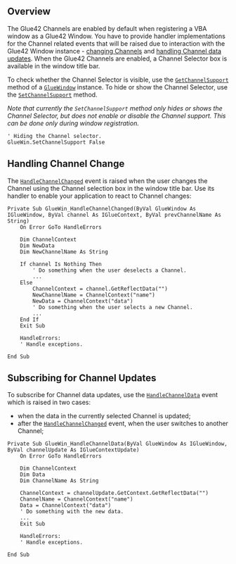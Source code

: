 ## Overview

The Glue42 Channels are enabled by default when registering a VBA window as a Glue42 Window. You have to provide handler implementations for the Channel related events that will be raised due to interaction with the Glue42 Window instance - [changing Channels](#handling_channel_change) and [handling Channel data updates](#subscribing_for_channel_updates). When the Glue42 Channels are enabled, a Channel Selector box is available in the window title bar.

To check whether the Channel Selector is visible, use the [`GetChannelSupport`](../../../../getting-started/how-to/glue42-enable-your-app/vba/index.html#classes-gluewindow-getchannelsupport) method of a [`GlueWindow`](../../../../getting-started/how-to/glue42-enable-your-app/vba/index.html#classes-gluewindow) instance. To hide or show the Channel Selector, use the [`SetChannelSupport`](../../../../getting-started/how-to/glue42-enable-your-app/vba/index.html#classes-gluewindow-setchannelsupport) method.

*Note that currently the `SetChannelSupport` method only hides or shows the Channel Selector, but does not enable or disable the Channel support. This can be done only during window registration.*

```vbnet
' Hiding the Channel selector.
GlueWin.SetChannelSupport False
```

## Handling Channel Change

The [`HandleChannelChanged`](../../../../getting-started/how-to/glue42-enable-your-app/vba/index.html#classes-gluewindow-handlechannelchanged) event is raised when the user changes the Channel using the Channel selection box in the window title bar. Use its handler to enable your application to react to Channel changes:  

```vbnet
Private Sub GlueWin_HandleChannelChanged(ByVal GlueWindow As IGlueWindow, ByVal channel As IGlueContext, ByVal prevChannelName As String)
    On Error GoTo HandleErrors

    Dim ChannelContext
    Dim NewData
    Dim NewChannelName As String

    If channel Is Nothing Then
        ' Do something when the user deselects a Channel.
        ...
    Else
        ChannelContext = channel.GetReflectData("")    
        NewChannelName = ChannelContext("name")
        NewData = ChannelContext("data")
        ' Do something when the user selects a new Channel.
        ...
    End If
    Exit Sub

    HandleErrors:
    ' Handle exceptions.

End Sub
```
  
## Subscribing for Channel Updates

To subscribe for Channel data updates, use the [`HandleChannelData`](../../../../getting-started/how-to/glue42-enable-your-app/vba/index.html#classes-gluewindow-handlechanneldata) event which is raised in two cases:
- when the data in the currently selected Channel is updated;
- after the [`HandleChannelChanged`](../../../../getting-started/how-to/glue42-enable-your-app/vba/index.html#classes-gluewindow-handlechannelchanged) event, when the user switches to another Channel;  

```vbnet
Private Sub GlueWin_HandleChannelData(ByVal GlueWindow As IGlueWindow, ByVal channelUpdate As IGlueContextUpdate)
    On Error GoTo HandleErrors
    
    Dim ChannelContext
    Dim Data
    Dim ChannelName As String

    ChannelContext = channelUpdate.GetContext.GetReflectData("")
    ChannelName = ChannelContext("name")
    Data = ChannelContext("data")
    ' Do something with the new data.
    ...
    Exit Sub

    HandleErrors:
    ' Handle exceptions.
   
End Sub
``` 
